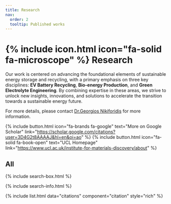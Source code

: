 ```yaml
---
title: Research
nav:
  order: 2
  tooltip: Published works
---
```


# {% include icon.html icon="fa-solid fa-microscope" %} Research

Our work is centered on advancing the foundational elements of sustainable energy storage and recycling, with a primary emphasis on three key disciplines: **EV Battery Recycling**, **Bio-energy Production**, and **Green Electrolyte Engineering**. By combining expertise in these areas, we strive to unlock new insights, innovations, and solutions to accelerate the transition towards a sustainable energy future.

For more details, please contact [Dr.Georgios Nikiforidis](https://scholar.google.com/citations?user=3D4G2t8AAAAJ&hl=en&oi=ao) for more information.

{%
  include button.html
  icon="fa-brands fa-google"
  text="More on Google Scholar"
  link="https://scholar.google.com/citations?user=3D4G2t8AAAAJ&hl=en&oi=ao"
%}
{%
  include button.html
  icon="fa-solid fa-book-open"
  text="UCL Homepage"
  link="https://www.ucl.ac.uk/institute-for-materials-discovery/about"
%}

## All

{% include search-box.html %}

{% include search-info.html %}

{% include list.html data="citations" component="citation" style="rich" %}
